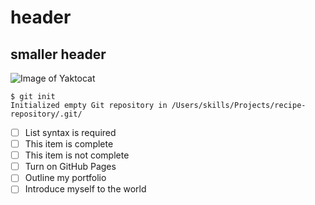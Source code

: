 # header
## smaller header
![Image of Yaktocat](https://octodex.github.com/images/yaktocat.png)

```
$ git init
Initialized empty Git repository in /Users/skills/Projects/recipe-repository/.git/
```

- [ ] List syntax is required
- [ ] This item is complete
- [ ] This item is not complete
- [ ] Turn on GitHub Pages
- [ ] Outline my portfolio
- [ ] Introduce myself to the world
